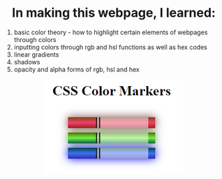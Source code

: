<h1 style="text-align:center;">In making this webpage, I learned:</h1>
<ol>
  <li>basic color theory - how to highlight certain elements of webpages through colors</li>
  <li>inputting colors through rgb and hsl functions as well as hex codes</li>
  <li>linear gradients</li>
  <li>shadows</li>
  <li>opacity and alpha forms of rgb, hsl and hex</li>
</ol>
<p style="text-align:center;">
  <img src="preview.png" alt="Image of 3 colored markers" />
</p>